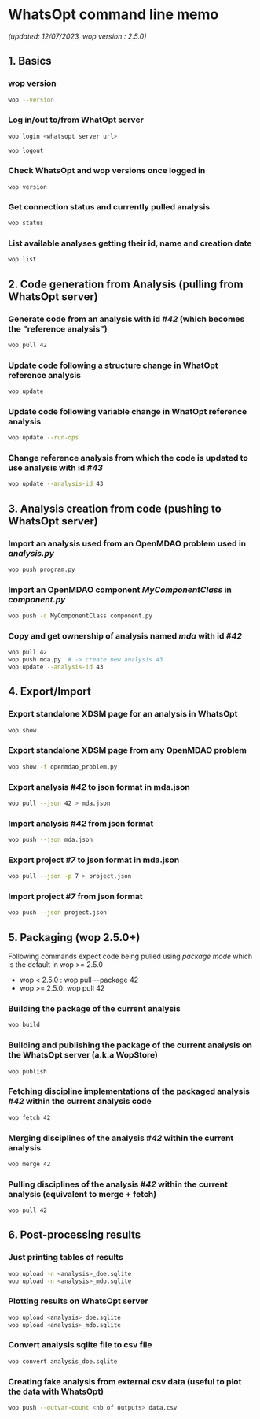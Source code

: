 # WhatsOpt command line memo 

_(updated: 12/07/2023, wop version : 2.5.0)_

## 1. Basics

### wop version
```bash
wop --version
```

### Log in/out to/from WhatOpt server
```bash
wop login <whatsopt server url>
```
```bash
wop logout
```

### Check WhatsOpt and wop versions once logged in
```
wop version
```

### Get connection status and currently pulled analysis
``` bash
wop status
``` 

### List available analyses getting their id, name and creation date
```bash
wop list
```

## 2. Code generation from Analysis (pulling from WhatsOpt server)

### Generate code from an analysis with id #_42_ (which becomes the "reference analysis")
```bash
wop pull 42
```

### Update code following a structure change in WhatOpt reference analysis
```bash
wop update
```

### Update code following variable change in WhatOpt reference analysis
```bash
wop update --run-ops
```

### Change reference analysis from which the code is updated to use analysis with id #_43_
```bash
wop update --analysis-id 43
```

## 3. Analysis creation from code (pushing to WhatsOpt server)

### Import an analysis used from an OpenMDAO problem used in _analysis.py_
```bash
wop push program.py
```

### Import an OpenMDAO component _MyComponentClass_ in _component.py_
```bash
wop push -c MyComponentClass component.py
```

### Copy and get ownership of analysis named _mda_ with id #_42_
```bash
wop pull 42
wop push mda.py  # -> create new analysis 43
wop update --analysis-id 43
```

## 4. Export/Import

### Export standalone XDSM page for an analysis in WhatsOpt
```bash
wop show 
```

### Export standalone XDSM page from any OpenMDAO problem 
```bash
wop show -f openmdao_problem.py
```

### Export analysis #_42_ to json format in mda.json
```bash
wop pull --json 42 > mda.json
```

### Import analysis #_42_ from json format
```bash
wop push --json mda.json
```

### Export project #_7_ to json format in mda.json
```bash
wop pull --json -p 7 > project.json
```

### Import project #_7_ from json format
```bash
wop push --json project.json
```

## 5. Packaging (wop 2.5.0+)

Following commands expect code being pulled using _package mode_ which is the default in wop >= 2.5.0
  * wop < 2.5.0 : wop pull --package 42
  * wop >= 2.5.0: wop pull 42

### Building the package of the current analysis

```bash
wop build
```

### Building and publishing the package of the current analysis on the WhatsOpt server (a.k.a WopStore)

```bash
wop publish
```

### Fetching discipline implementations of the packaged analysis #_42_ within the current analysis code 

```bash
wop fetch 42
```

### Merging disciplines of the analysis #_42_ within the current analysis

```bash
wop merge 42
```

### Pulling disciplines of the analysis #_42_ within the current analysis (equivalent to merge + fetch)

```bash
wop pull 42
```

## 6. Post-processing results

### Just printing tables of results

```bash
wop upload -n <analysis>_doe.sqlite
wop upload -n <analysis>_mdo.sqlite
```

### Plotting results on WhatsOpt server

```bash
wop upload <analysis>_doe.sqlite
wop upload <analysis>_mdo.sqlite
```

### Convert analysis sqlite file to csv file
```bash
wop convert analysis_doe.sqlite
```
### Creating fake analysis from external csv data (useful to plot the data with WhatsOpt)
```bash
wop push --outvar-count <nb of outputs> data.csv
```

